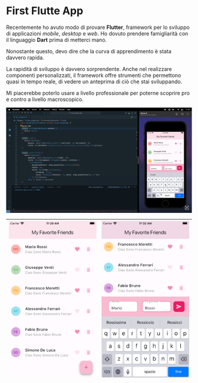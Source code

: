 # First Flutte App

Recentemente ho avuto modo di provare **Flutter**, framework per lo sviluppo di applicazioni _mobile_, _desktop_ e _web_. Ho dovuto prendere famigliarità con il linguaggio **Dart** prima di metterci mano.

Nonostante questo, devo dire che la curva di apprendimento è stata davvero rapida.

La rapidità di sviluppo è davvero sorprendente. Anche nel realizzare componenti personalizzati, il framework offre strumenti che permettono quasi in tempo reale, di vedere un anteprima di ciò che stai sviluppando.

Mi piacerebbe poterlo usare a livello professionale per poterne scoprire pro e contro a livello macroscopico. 


[![Video Preview](<preview/preview.jpg>)](<https://www.youtube.com/watch?v=siqixYANb34>)

|[![Screen Preview](<preview/Simulator Screenshot - iPhone 8 - 2024-04-20 at 11.29.09.png>)](<preview/Simulator Screenshot - iPhone 8 - 2024-04-20 at 11.29.09.png>) | [![Screen Preview](<preview/Simulator Screenshot - iPhone 8 - 2024-04-20 at 11.32.10.png>)](<preview/Simulator Screenshot - iPhone 8 - 2024-04-20 at 11.32.10.png>)
|-|-|


